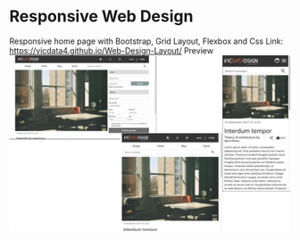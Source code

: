 # Responsive Web Design
Responsive home page with Bootstrap, Grid Layout, Flexbox and Css
Link: https://vicdata4.github.io/Web-Design-Layout/
Preview
![](preview.png)

